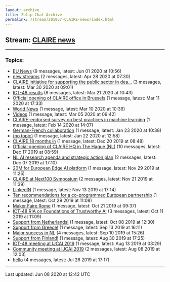 ```yaml
---
layout: archive
title: Zulip Chat Archive
permalink: /stream/201957-CLAIRE-news/index.html
---
```


## Stream: [CLAIRE news](https://claire4ai.github.io/archive/stream/201957-CLAIRE-news/index.html)
---

### Topics:

* [EU News](topic/EU.20News.html) (9 messages, latest: Jun 01 2020 at 10:56)
* [new streams](topic/new.20streams.html) (2 messages, latest: Apr 28 2020 at 07:30)
* [CLAIRE initiative for supporting the public sector in dea...](topic/CLAIRE.20initiative.20for.20supporting.20the.20public.20sector.20in.20dea.2E.2E.2E.html) (3 messages, latest: Mar 30 2020 at 09:01)
* [ICT-48 results](topic/ICT-48.20results.html) (8 messages, latest: Mar 21 2020 at 10:43)
* [Official opening of CLAIRE office in Brussels](topic/Official.20opening.20of.20CLAIRE.20office.20in.20Brussels.html) (1 message, latest: Mar 11 2020 at 17:33)
* [World News](topic/World.20News.html) (1 message, latest: Mar 10 2020 at 10:39)
* [Videos](topic/Videos.html) (1 message, latest: Mar 05 2020 at 09:42)
* [CLAIRE-endorsed survey on best practices in machine learning](topic/CLAIRE-endorsed.20survey.20on.20best.20practices.20in.20machine.20learning.html) (1 message, latest: Feb 14 2020 at 14:07)
* [German-French collaboration](topic/German-French.20collaboration.html) (1 message, latest: Jan 23 2020 at 10:38)
* [(no topic)](topic/(no.20topic).html) (1 message, latest: Jan 22 2020 at 12:58)
* [CLAIRE 18 months in](topic/CLAIRE.2018.20months.20in.html) (1 message, latest: Dec 20 2019 at 08:48)
* [Official opening of CLAIRE HQ in The Hague (NL)](topic/Official.20opening.20of.20CLAIRE.20HQ.20in.20The.20Hague.20(NL).html) (10 messages, latest: Dec 17 2019 at 08:59)
* [NL AI research agenda and strategic action plan](topic/NL.20AI.20research.20agenda.20and.20strategic.20action.20plan.html) (2 messages, latest: Dec 07 2019 at 17:10)
* [20M for European Edge AI platform](topic/20M.20for.20European.20Edge.20AI.20platform.html) (1 message, latest: Nov 29 2019 at 11:25)
* [CLAIRE at Next100 Symposium](topic/CLAIRE.20at.20Next100.20Symposium.html) (2 messages, latest: Nov 21 2019 at 11:39)
* [LinkedIN](topic/LinkedIN.html) (1 message, latest: Nov 13 2019 at 17:14)
* [Ten recommendations for a co-programmed European partnership](topic/Ten.20recommendations.20for.20a.20co-programmed.20European.20partnership.html) (1 message, latest: Oct 29 2019 at 11:08)
* [Maker Faire Rome](topic/Maker.20Faire.20Rome.html) (1 message, latest: Oct 21 2019 at 09:37)
* [ICT-48 RIA on Foundations of Trustworthy AI](topic/ICT-48.20RIA.20on.20Foundations.20of.20Trustworthy.20AI.html) (3 messages, latest: Oct 11 2019 at 11:09)
* [Support from Netherlands!](topic/Support.20from.20Netherlands!.html) (1 message, latest: Oct 08 2019 at 12:30)
* [Support from Greece!](topic/Support.20from.20Greece!.html) (1 message, latest: Sep 13 2019 at 16:11)
* [Major success in NL](topic/Major.20success.20in.20NL.html) (4 messages, latest: Sep 10 2019 at 15:26)
* [Support from Finland!](topic/Support.20from.20Finland!.html) (1 message, latest: Aug 30 2019 at 17:25)
* [ICT-48 meeting at IJCAI 2019](topic/ICT-48.20meeting.20at.20IJCAI.202019.html) (1 message, latest: Aug 13 2019 at 03:29)
* [Community meeting at IJCAI 2019](topic/Community.20meeting.20at.20IJCAI.202019.html) (2 messages, latest: Aug 08 2019 at 12:03)
* [hello](topic/hello.html) (4 messages, latest: Jul 26 2019 at 17:17)

<hr><p>Last updated: Jun 08 2020 at 12:42 UTC</p>